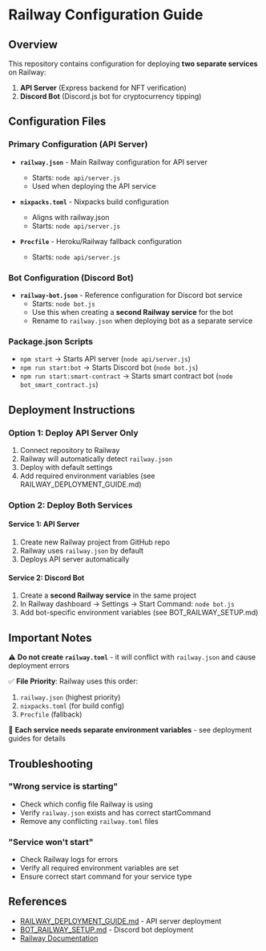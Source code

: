 # Railway Configuration Guide

## Overview

This repository contains configuration for deploying **two separate services** on Railway:

1. **API Server** (Express backend for NFT verification)
2. **Discord Bot** (Discord.js bot for cryptocurrency tipping)

## Configuration Files

### Primary Configuration (API Server)

- **`railway.json`** - Main Railway configuration for API server
  - Starts: `node api/server.js`
  - Used when deploying the API service
  
- **`nixpacks.toml`** - Nixpacks build configuration
  - Aligns with railway.json
  - Starts: `node api/server.js`

- **`Procfile`** - Heroku/Railway fallback configuration
  - Starts: `node api/server.js`

### Bot Configuration (Discord Bot)

- **`railway-bot.json`** - Reference configuration for Discord bot service
  - Starts: `node bot.js`
  - Use this when creating a **second Railway service** for the bot
  - Rename to `railway.json` when deploying bot as a separate service

### Package.json Scripts

- `npm start` → Starts API server (`node api/server.js`)
- `npm run start:bot` → Starts Discord bot (`node bot.js`)
- `npm run start:smart-contract` → Starts smart contract bot (`node bot_smart_contract.js`)

## Deployment Instructions

### Option 1: Deploy API Server Only

1. Connect repository to Railway
2. Railway will automatically detect `railway.json`
3. Deploy with default settings
4. Add required environment variables (see RAILWAY_DEPLOYMENT_GUIDE.md)

### Option 2: Deploy Both Services

#### Service 1: API Server
1. Create new Railway project from GitHub repo
2. Railway uses `railway.json` by default
3. Deploys API server automatically

#### Service 2: Discord Bot
1. Create a **second Railway service** in the same project
2. In Railway dashboard → Settings → Start Command: `node bot.js`
3. Add bot-specific environment variables (see BOT_RAILWAY_SETUP.md)

## Important Notes

⚠️ **Do not create `railway.toml`** - it will conflict with `railway.json` and cause deployment errors

✅ **File Priority**: Railway uses this order:
1. `railway.json` (highest priority)
2. `nixpacks.toml` (for build config)
3. `Procfile` (fallback)

📝 **Each service needs separate environment variables** - see deployment guides for details

## Troubleshooting

### "Wrong service is starting"
- Check which config file Railway is using
- Verify `railway.json` exists and has correct startCommand
- Remove any conflicting `railway.toml` files

### "Service won't start"
- Check Railway logs for errors
- Verify all required environment variables are set
- Ensure correct start command for your service type

## References

- [RAILWAY_DEPLOYMENT_GUIDE.md](./RAILWAY_DEPLOYMENT_GUIDE.md) - API server deployment
- [BOT_RAILWAY_SETUP.md](./BOT_RAILWAY_SETUP.md) - Discord bot deployment
- [Railway Documentation](https://docs.railway.app)
